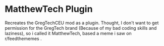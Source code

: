 # MatthewTech Plugin
Recreates the GregTechCEU mod as a plugin. Thought, I don't want to get permission for the GregTech brand (Because of my bad coding skills and laziness), so i called it MatthewTech, based a meme i saw on r/feedthememes .
